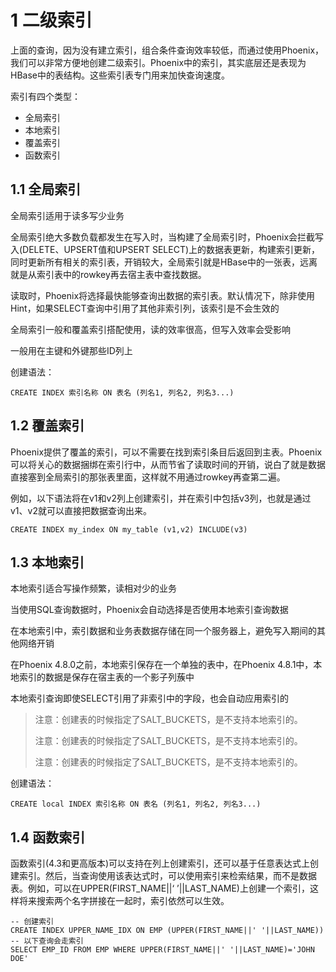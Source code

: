 # 1 二级索引
上面的查询，因为没有建立索引，组合条件查询效率较低，而通过使用Phoenix，我们可以非常方便地创建二级索引。Phoenix中的索引，其实底层还是表现为HBase中的表结构。这些索引表专门用来加快查询速度。

索引有四个类型：
- 全局索引
- 本地索引
- 覆盖索引
- 函数索引

## 1.1 全局索引
全局索引适用于读多写少业务

全局索引绝大多数负载都发生在写入时，当构建了全局索引时，Phoenix会拦截写入(DELETE、UPSERT值和UPSERT SELECT)上的数据表更新，构建索引更新，同时更新所有相关的索引表，开销较大，全局索引就是HBase中的一张表，远离就是从索引表中的rowkey再去宿主表中查找数据。

读取时，Phoenix将选择最快能够查询出数据的索引表。默认情况下，除非使用Hint，如果SELECT查询中引用了其他非索引列，该索引是不会生效的

全局索引一般和覆盖索引搭配使用，读的效率很高，但写入效率会受影响

一般用在主键和外键那些ID列上

创建语法：
``` 
CREATE INDEX 索引名称 ON 表名 (列名1, 列名2, 列名3...)
```

## 1.2  覆盖索引
Phoenix提供了覆盖的索引，可以不需要在找到索引条目后返回到主表。Phoenix可以将关心的数据捆绑在索引行中，从而节省了读取时间的开销，说白了就是数据直接塞到全局索引的那张表里面，这样就不用通过rowkey再查第二遍。

例如，以下语法将在v1和v2列上创建索引，并在索引中包括v3列，也就是通过v1、v2就可以直接把数据查询出来。
``` 
CREATE INDEX my_index ON my_table (v1,v2) INCLUDE(v3)
```

## 1.3  本地索引
本地索引适合写操作频繁，读相对少的业务

当使用SQL查询数据时，Phoenix会自动选择是否使用本地索引查询数据

在本地索引中，索引数据和业务表数据存储在同一个服务器上，避免写入期间的其他网络开销

在Phoenix 4.8.0之前，本地索引保存在一个单独的表中，在Phoenix 4.8.1中，本地索引的数据是保存在宿主表的一个影子列蔟中

本地索引查询即使SELECT引用了非索引中的字段，也会自动应用索引的

> 注意：创建表的时候指定了SALT_BUCKETS，是不支持本地索引的。
> 
> 注意：创建表的时候指定了SALT_BUCKETS，是不支持本地索引的。
> 
> 注意：创建表的时候指定了SALT_BUCKETS，是不支持本地索引的。

创建语法：
``` 
CREATE local INDEX 索引名称 ON 表名 (列名1, 列名2, 列名3...)
```

## 1.4  函数索引
函数索引(4.3和更高版本)可以支持在列上创建索引，还可以基于任意表达式上创建索引。然后，当查询使用该表达式时，可以使用索引来检索结果，而不是数据表。例如，可以在UPPER(FIRST_NAME||‘ ’||LAST_NAME)上创建一个索引，这样将来搜索两个名字拼接在一起时，索引依然可以生效。
``` 
-- 创建索引
CREATE INDEX UPPER_NAME_IDX ON EMP (UPPER(FIRST_NAME||' '||LAST_NAME))
-- 以下查询会走索引
SELECT EMP_ID FROM EMP WHERE UPPER(FIRST_NAME||' '||LAST_NAME)='JOHN DOE'
```


